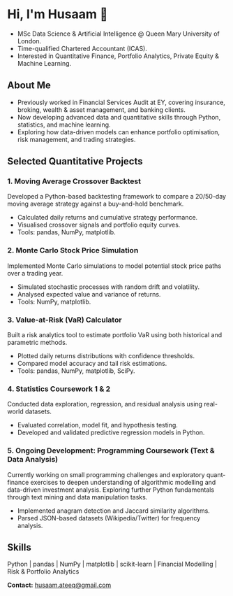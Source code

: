 # Hi, I'm Husaam 👋  
- MSc Data Science & Artificial Intelligence @ Queen Mary University of London.  
- Time-qualified Chartered Accountant (ICAS).  
- Interested in Quantitative Finance, Portfolio Analytics, Private Equity & Machine Learning.  

## About Me
- Previously worked in Financial Services Audit at EY, covering insurance, broking, wealth & asset management, and banking clients.  
- Now developing advanced data and quantitative skills through Python, statistics, and machine learning.  
- Exploring how data-driven models can enhance portfolio optimisation, risk management, and trading strategies.

## Selected Quantitative Projects  

### 1. Moving Average Crossover Backtest  
Developed a Python-based backtesting framework to compare a 20/50-day moving average strategy against a buy-and-hold benchmark.  
- Calculated daily returns and cumulative strategy performance.  
- Visualised crossover signals and portfolio equity curves.  
- Tools: pandas, NumPy, matplotlib.  

### 2. Monte Carlo Stock Price Simulation  
Implemented Monte Carlo simulations to model potential stock price paths over a trading year.  
- Simulated stochastic processes with random drift and volatility.  
- Analysed expected value and variance of returns.  
- Tools: NumPy, matplotlib.  

### 3. Value-at-Risk (VaR) Calculator  
Built a risk analytics tool to estimate portfolio VaR using both historical and parametric methods.  
- Plotted daily returns distributions with confidence thresholds.  
- Compared model accuracy and tail risk estimations.  
- Tools: pandas, NumPy, matplotlib, SciPy.  

### 4. Statistics Coursework 1 & 2  
Conducted data exploration, regression, and residual analysis using real-world datasets.  
- Evaluated correlation, model fit, and hypothesis testing.  
- Developed and validated predictive regression models in Python.  

### 5. Ongoing Development: Programming Coursework (Text & Data Analysis)
Currently working on small programming challenges and exploratory quant-finance exercises to deepen understanding of algorithmic modelling and data-driven investment analysis.
Exploring further Python fundamentals through text mining and data manipulation tasks.  
- Implemented anagram detection and Jaccard similarity algorithms.  
- Parsed JSON-based datasets (Wikipedia/Twitter) for frequency analysis.  


## Skills
Python | pandas | NumPy | matplotlib | scikit-learn | Financial Modelling | Risk & Portfolio Analytics  

**Contact:** [husaam.ateeq@gmail.com](mailto:husaam.ateeq@gmail.com)

